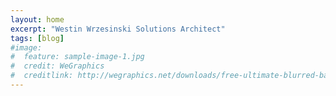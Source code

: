 ```yaml
---
layout: home
excerpt: "Westin Wrzesinski Solutions Architect"
tags: [blog]
#image:
#  feature: sample-image-1.jpg
#  credit: WeGraphics
#  creditlink: http://wegraphics.net/downloads/free-ultimate-blurred-background-pack/
---
```

